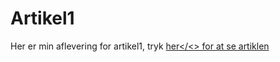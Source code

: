 # Artikel1

Her er min aflevering for artikel1, tryk <a href='https://github.com/Hallur20/Artikel1/blob/master/Article-1%20pdf%20hallur%20vid%20neyst.pdf'>her</<> for at se artiklen
